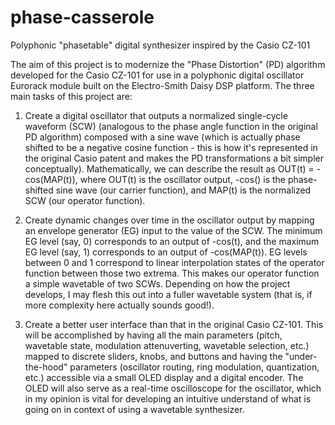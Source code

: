 # phase-casserole
Polyphonic "phasetable" digital synthesizer inspired by the Casio CZ-101

The aim of this project is to modernize the "Phase Distortion" (PD) algorithm developed for the Casio CZ-101 for use in a polyphonic digital oscillator Eurorack module built on the Electro-Smith Daisy DSP platform. The three main tasks of this project are:

1. Create a digital oscillator that outputs a normalized single-cycle waveform (SCW) (analogous to the phase angle function in the original PD algorithm) composed with a sine wave (which is actually phase shifted to be a negative cosine function - this is how it's represented in the original Casio patent and makes the PD transformations a bit simpler conceptually). Mathematically, we can describe the result as OUT(t) = -cos(MAP(t)), where OUT(t) is the oscillator output, -cos() is the phase-shifted sine wave (our carrier function), and MAP(t) is the normalized SCW (our operator function). 

2. Create dynamic changes over time in the oscillator output by mapping an envelope generator (EG) input to the value of the SCW. The minimum EG level (say, 0) corresponds to an output of -cos(t), and the maximum EG level (say, 1) corresponds to an output of -cos(MAP(t)). EG levels between 0 and 1 correspond to linear interpolation states of the operator function between those two extrema. This makes our operator function a simple wavetable of two SCWs. Depending on how the project develops, I may flesh this out into a fuller wavetable system (that is, if more complexity here actually sounds good!).

3. Create a better user interface than that in the original Casio CZ-101. This will be accomplished by having all the main parameters (pitch, wavetable state, modulation attenuverting, wavetable selection, etc.) mapped to discrete sliders, knobs, and buttons and having the "under-the-hood" parameters (oscillator routing, ring modulation, quantization, etc.) accessible via a small OLED display and a digital encoder. The OLED will also serve as a real-time oscilloscope for the oscillator, which in my opinion is vital for developing an intuitive understand of what is going on in context of using a wavetable synthesizer.
